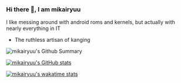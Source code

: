 ### Hi there 👋, I am mikairyuu

I like messing around with android roms and kernels, but actually with nearly everything in IT
- The ruthless artisan of kanging

![mikairyuu's Github Summary](https://github-profile-summary-cards.vercel.app/api/cards/profile-details?username=mikairyuu&theme=vue)

[![mikairyuu's GitHub stats](https://github-readme-stats.vercel.app/api?username=mikairyuu&theme=vue)](https://github.com/anuraghazra/github-readme-stats)

[![mikairyuu's wakatime stats](https://github-readme-stats.vercel.app/api/wakatime?username=mikairyuu)](https://github.com/anuraghazra/github-readme-stats)
